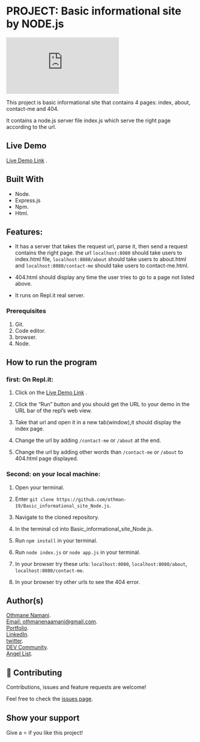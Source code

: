# PROJECT: Basic informational site by NODE.js

[![Run on Repl.it](https://repl.it/badge/github/othman-19/Basic_informational_site_Node.js)](https://repl.it/github/othman-19/Basic_informational_site_Node.js)

This project is basic informational site that contains 4 pages: index, about, contact-me and 404.

It contains a node.js server file index.js which serve the right page according to the url.

## Live Demo

[Live Demo Link](https://repl.it/repls/LittleLowFreesoftware#README.md) .

## Built With
- Node.
- Express.js
- Npm.
- Html.

## Features:

- It has a server that takes the request url, parse it, then send a request contains the right page. the url `localhost:8080` should take users to index.html file, `localhost:8080/about` should take users to about.html and `localhost:8080/contact-me` should take users to contact-me.html.

- 404.html should display any time the user tries to go to a page not listed above.

- It runs on Repl.it real server.

### Prerequisites

1. Git.
2. Code editor.
3. browser.
4. Node.

## How to run the program

### first: On Repl.it:

1. Click on the [Live Demo Link](https://repl.it/repls/LittleLowFreesoftware#README.md) .

2. Click the “Run” button and you should get the URL to your demo in the URL bar of the repl’s web view.

3. Take that url and open it in a new tab(window),it should display the index page.


4. Change the url by adding `/contact-me` or `/about` at the end.

5. Change the url by adding other words than `/contact-me` or `/about` to 404.html page displayed.

### Second: on your local machine:

1. Open your terminal.

2. Enter `git clone https://github.com/othman-19/Basic_informational_site_Node.js`.

3. Navigate to the cloned repository.

4. In the terminal cd into Basic_informational_site_Node.js.

5. Run `npm install` in your terminal.

6. Run `node index.js` or `node app.js` in your terminal.

7. In your browser try these urls: `localhost:8080`,
`localhost:8080/about`, `localhost:8080/contact-me`.

8. In your browser try other urls to see the 404 error.

## Author(s)
[Othmane Namani](https://github.com/othman-19/).  
[Email: othmanenaamani@gmail.com](mailto:othmanenaamani@gmail.com).  
[Portfolio](https://othman-19.github.io/my_portfolio/).  
[LinkedIn](https://www.linkedin.com/in/othman-namani/).  
[twitter](https://twitter.com/ONaamani).  
[DEV Community](https://dev.to/othman).  
[Angel List](https://angel.co/othmane-namani).  

## 🤝 Contributing

Contributions, issues and feature requests are welcome!

Feel free to check the [issues page](issues/).

## Show your support

Give a ⭐️ if you like this project!


